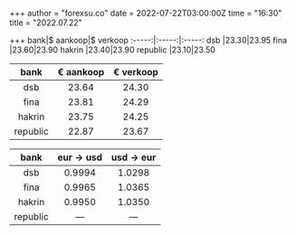 +++
author = "forexsu.co"
date = 2022-07-22T03:00:00Z
time = "16:30"
title = "2022.07.22"

+++
bank|$ aankoop|$ verkoop
:-----:|:-----:|:-----:
dsb  |23.30|23.95
fina  |23.60|23.90
hakrin  |23.40|23.90
republic  |23.10|23.50

bank|€ aankoop|€ verkoop
:-----:|:-----:|:-----:
dsb  |23.64|24.30
fina  |23.81|24.29
hakrin  |23.75|24.25
republic  |22.87|23.67

bank|eur → usd|usd → eur
:-----:|:-----:|:-----:
dsb  |0.9994|1.0298
fina  |0.9965|1.0365
hakrin  |0.9950|1.0350
republic  |—|—
